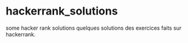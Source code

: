 # hackerrank_solutions
some hacker rank solutions 
quelques solutions des exercices faits sur hackerrank.

